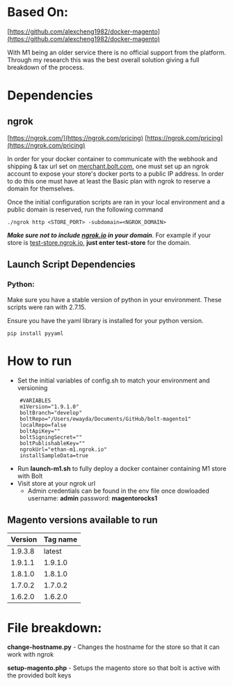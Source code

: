 # Based On:

[https://github.com/alexcheng1982/docker-magento](https://github.com/alexcheng1982/docker-magento)

With M1 being an older service there is no official support from the platform. Through my research this was the best overall solution giving a full breakdown of the process.

# Dependencies

## ngrok

[https://ngrok.com/](https://ngrok.com/pricing)
[https://ngrok.com/pricing](https://ngrok.com/pricing)

In order for your docker container to communicate with the webhook and shipping & tax url set on [merchant.bolt.com](http://merchant.bolt.com/), one must set up an ngrok account to expose your store's docker ports to a public IP address. In order to do this one must have at least the Basic plan with ngrok to reserve a domain for themselves. 

Once the initial configuration scripts are ran in your local environment and a public domain is reserved, run the following command 

    ./ngrok http <STORE_PORT> -subdomain=<NGROK_DOMAIN>

***Make sure not to include [ngrok.io](http://ngrok.io) in your domain***. For example if your store is [test-store.ngrok.io](http://test-store.ngrok.io), **just enter test-store** for the domain. 

## Launch Script Dependencies

### Python:

Make sure you have a stable version of python in your environment. These scripts were ran with 2.7.15.

Ensure you have the yaml library is installed for your python version. 

    pip install pyyaml

# **How to run**

- Set the initial variables of config.sh to match your environment and versioning
```
    #VARIABLES
    m1Version="1.9.1.0"
    boltBranch="develop"
    boltRepo="/Users/ewayda/Documents/GitHub/bolt-magento1"
    localRepo=false
    boltApiKey=""
    boltSigningSecret=""
    boltPublishableKey=""
    ngrokUrl="ethan-m1.ngrok.io"
    installSampleData=true
```

- Run **launch-m1.sh** to fully deploy a docker container containing M1 store with Bolt
- Visit store at your ngrok url
    - Admin credentials can be found in the env file once dowloaded username: **admin** password: **magentorocks1**

## **Magento versions available to run**

Version | Tag name
--------|---------
1.9.3.8 | latest
1.9.1.1 | 1.9.1.0
1.8.1.0 | 1.8.1.0
1.7.0.2 | 1.7.0.2
1.6.2.0 | 1.6.2.0

# File breakdown:

**change-hostname.py**  - Changes the hostname for the store so that it can work with ngrok

**setup-magento.php** - Setups the magento store so that bolt is active with the provided bolt keys
